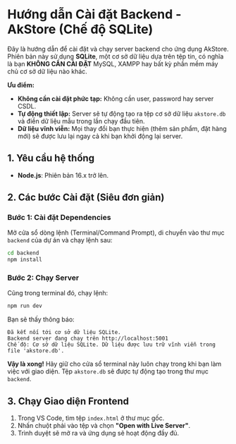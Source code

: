 
# Hướng dẫn Cài đặt Backend - AkStore (Chế độ SQLite)

Đây là hướng dẫn để cài đặt và chạy server backend cho ứng dụng AkStore. Phiên bản này sử dụng **SQLite**, một cơ sở dữ liệu dựa trên tệp tin, có nghĩa là bạn **KHÔNG CẦN CÀI ĐẶT** MySQL, XAMPP hay bất kỳ phần mềm máy chủ cơ sở dữ liệu nào khác.

**Ưu điểm:**
- **Không cần cài đặt phức tạp:** Không cần user, password hay server CSDL.
- **Tự động thiết lập:** Server sẽ tự động tạo ra tệp cơ sở dữ liệu `akstore.db` và điền dữ liệu mẫu trong lần chạy đầu tiên.
- **Dữ liệu vĩnh viễn:** Mọi thay đổi bạn thực hiện (thêm sản phẩm, đặt hàng mới) sẽ được lưu lại ngay cả khi bạn khởi động lại server.

## 1. Yêu cầu hệ thống

- **Node.js**: Phiên bản 16.x trở lên.

## 2. Các bước Cài đặt (Siêu đơn giản)

### Bước 1: Cài đặt Dependencies

Mở cửa sổ dòng lệnh (Terminal/Command Prompt), di chuyển vào thư mục `backend` của dự án và chạy lệnh sau:

```bash
cd backend
npm install
```

### Bước 2: Chạy Server

Cũng trong terminal đó, chạy lệnh:

```bash
npm run dev
```

Bạn sẽ thấy thông báo:
```
Đã kết nối tới cơ sở dữ liệu SQLite.
Backend server đang chạy trên http://localhost:5001
Chế độ: Cơ sở dữ liệu SQLite. Dữ liệu được lưu trữ vĩnh viễn trong file 'akstore.db'.
```

**Vậy là xong!** Hãy giữ cho cửa sổ terminal này luôn chạy trong khi bạn làm việc với giao diện. Tệp `akstore.db` sẽ được tự động tạo trong thư mục `backend`.

## 3. Chạy Giao diện Frontend

1.  Trong VS Code, tìm tệp `index.html` ở thư mục gốc.
2.  Nhấn chuột phải vào tệp và chọn **"Open with Live Server"**.
3.  Trình duyệt sẽ mở ra và ứng dụng sẽ hoạt động đầy đủ.
